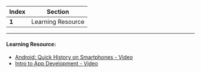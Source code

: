 Index | Section
---   | ---
**1** | Learning Resource

---

#### Learning Resource:

* [Android: Quick History on Smartphones - Video](https://mobisec.reyammer.io/slides)
* [Intro to App Development - Video](https://mobisec.reyammer.io/slides)
